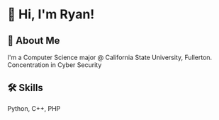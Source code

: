 # 👋 Hi, I'm Ryan!

## 🚀 About Me
I'm a Computer Science major @ California State University, Fullerton.
Concentration in Cyber Security

## 🛠 Skills
Python, C++, PHP


